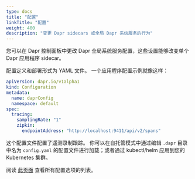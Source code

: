 ```yaml
---
type: docs
title: "配置"
linkTitle: "配置"
weight: 400
description: "变更 Dapr sidecars 或全局 Dapr 系统服务的行为"
---
```


您可以在 Dapr 控制面板中更改 Dapr 全局系统服务配置，这些设置能够改变单个 Dapr 应用程序 sidecar。

配置定义和部署形式为 YAML 文件。 一个应用程序配置示例就像这样：

```yaml
apiVersion: dapr.io/v1alpha1
kind: Configuration
metadata:
  name: daprConfig
  namespace: default
spec:
  tracing:
    samplingRate: "1"
    zipkin:
      endpointAddress: "http://localhost:9411/api/v2/spans"
```

这个配置文件配置了遥测录制跟踪。 你可以在自托管模式中通过编辑 `.dapr` 目录中名为 `config.yaml` 的配置文件进行加载；或者通过 kubectl/helm 应用到您的 Kubernetes 集群。

阅读 [此页面]({{X6X}}) 查看所有配置选项的列表。
